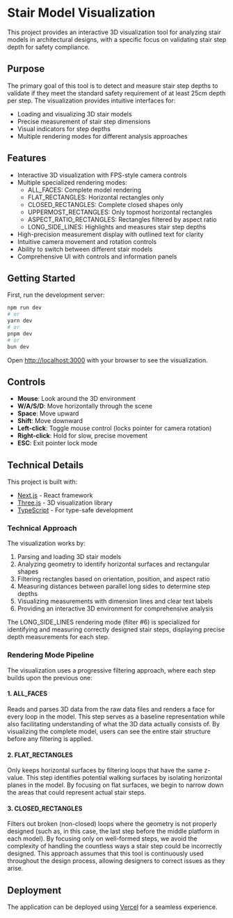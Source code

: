 # Stair Model Visualization

This project provides an interactive 3D visualization tool for analyzing stair models in architectural designs, with a specific focus on validating stair step depth for safety compliance.

## Purpose

The primary goal of this tool is to detect and measure stair step depths to validate if they meet the standard safety requirement of at least 25cm depth per step. The visualization provides intuitive interfaces for:

- Loading and visualizing 3D stair models
- Precise measurement of stair step dimensions
- Visual indicators for step depths
- Multiple rendering modes for different analysis approaches

## Features

- Interactive 3D visualization with FPS-style camera controls
- Multiple specialized rendering modes:
  - ALL_FACES: Complete model rendering
  - FLAT_RECTANGLES: Horizontal rectangles only
  - CLOSED_RECTANGLES: Complete closed shapes only
  - UPPERMOST_RECTANGLES: Only topmost horizontal rectangles
  - ASPECT_RATIO_RECTANGLES: Rectangles filtered by aspect ratio
  - LONG_SIDE_LINES: Highlights and measures stair step depths
- High-precision measurement display with outlined text for clarity
- Intuitive camera movement and rotation controls
- Ability to switch between different stair models
- Comprehensive UI with controls and information panels

## Getting Started

First, run the development server:

```bash
npm run dev
# or
yarn dev
# or
pnpm dev
# or
bun dev
```

Open [http://localhost:3000](http://localhost:3000) with your browser to see the visualization.

## Controls

- **Mouse**: Look around the 3D environment
- **W/A/S/D**: Move horizontally through the scene
- **Space**: Move upward
- **Shift**: Move downward
- **Left-click**: Toggle mouse control (locks pointer for camera rotation)
- **Right-click**: Hold for slow, precise movement
- **ESC**: Exit pointer lock mode

## Technical Details

This project is built with:

- [Next.js](https://nextjs.org) - React framework
- [Three.js](https://threejs.org) - 3D visualization library
- [TypeScript](https://www.typescriptlang.org) - For type-safe development

### Technical Approach

The visualization works by:

1. Parsing and loading 3D stair models
2. Analyzing geometry to identify horizontal surfaces and rectangular shapes
3. Filtering rectangles based on orientation, position, and aspect ratio
4. Measuring distances between parallel long sides to determine step depths
5. Visualizing measurements with dimension lines and clear text labels
6. Providing an interactive 3D environment for comprehensive analysis

The LONG_SIDE_LINES rendering mode (filter #6) is specialized for identifying and measuring correctly designed stair steps, displaying precise depth measurements for each step.

### Rendering Mode Pipeline

The visualization uses a progressive filtering approach, where each step builds upon the previous one:

#### 1. ALL_FACES
Reads and parses 3D data from the raw data files and renders a face for every loop in the model. This step serves as a baseline representation while also facilitating understanding of what the 3D data actually consists of. By visualizing the complete model, users can see the entire stair structure before any filtering is applied.

#### 2. FLAT_RECTANGLES
Only keeps horizontal surfaces by filtering loops that have the same z-value. This step identifies potential walking surfaces by isolating horizontal planes in the model. By focusing on flat surfaces, we begin to narrow down the areas that could represent actual stair steps.

#### 3. CLOSED_RECTANGLES
Filters out broken (non-closed) loops where the geometry is not properly designed (such as, in this case, the last step before the middle platform in each model). By focusing only on well-formed steps, we avoid the complexity of handling the countless ways a stair step could be incorrectly designed. This approach assumes that this tool is continuously used throughout the design process, allowing designers to correct issues as they arise.

## Deployment

The application can be deployed using [Vercel](https://vercel.com/new) for a seamless experience.